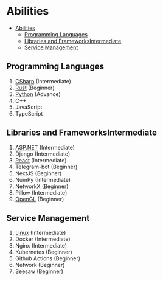 # Abilities

- [Abilities](#abilities)
  - [Programming Languages](#programming-languages)
  - [Libraries and FrameworksIntermediate](#libraries-and-frameworksintermediate)
  - [Service Management](#service-management)

## Programming Languages

1. [CSharp](./CSharp.md) (Intermediate)
2. [Rust](./Rust.md) (Beginner)
3. [Python](./Python.md) (Advance)
4. C++
5. JavaScript
6. TypeScript



## Libraries and FrameworksIntermediate

1. [ASP.NET](./ASPNET.md) (Intermediate)
2. Django (Intermediate)
3. [React](./React.md) (Intermediate)
4. Telegram-bot (Beginner)
5. NextJS (Beginner)
6. NumPy (Intermediate)
7. NetworkX (Beginner)
8. Pillow (Intermediate)
9. [OpenGL](./OpenGL.md) (Beginner)

## Service Management

1. [Linux](./Linux.md) (Intermediate)
2. Docker (Intermediate)
3. Nginx (Intermediate)
4. Kubernetes (Beginner)
5. Github Actions (Beginner)
6. Network (Beginner)
7. Seesaw (Beginner)
